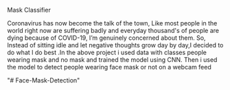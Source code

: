 Mask Classifier



Coronavirus has now become the talk of the town,
Like most people in the world right now are suffering badly and everyday thousand's of people are dying because of COVID-19,
I’m genuinely concerned about them. So, Instead of sitting idle and let negative thoughts grow day by day,I decided to do what I do best 
.In the above project i used  data with classes people wearing mask and no mask and trained the model using CNN. Then i used the model to detect people wearing face mask or not on a webcam feed




"# Face-Mask-Detection" 
